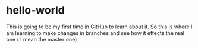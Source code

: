 # hello-world
This is going to be my first time in GitHub to learn about it.
So this is where I am learning to make changes in branches and see how it effects the real one ( I mean the master one)
